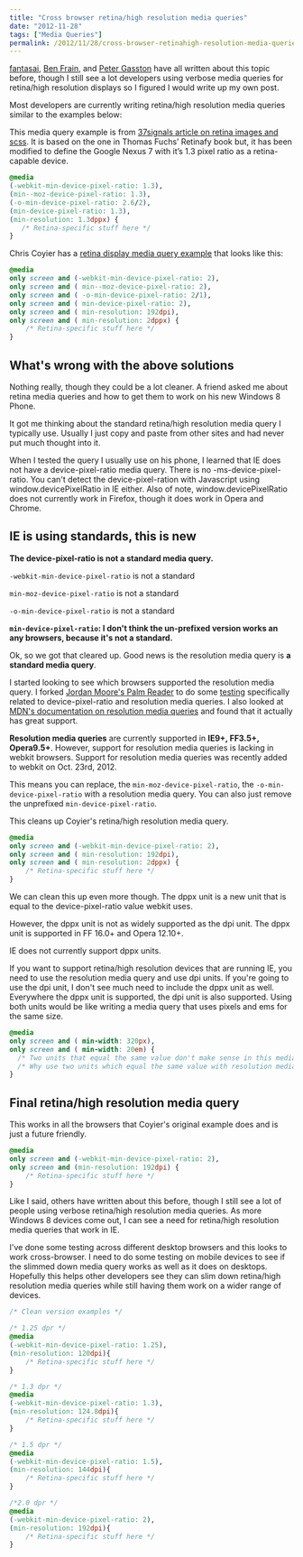 ```yaml
---
title: "Cross browser retina/high resolution media queries"
date: "2012-11-28"
tags: ["Media Queries"]
permalink: /2012/11/28/cross-browser-retinahigh-resolution-media-queries/
---
```


[fantasai][1], [Ben Frain][2], and [Peter Gasston][3] have all written about this topic before, though I still see a lot developers using verbose media queries for retina/high resolution displays so I figured I would write up my own post.

Most developers are currently writing retina/high resolution media queries similar to the examples below:

This media query example is from [37signals article on retina images and scss][4]. It is based on the one in Thomas Fuchs’ Retinafy book but, it has been modified to define the Google Nexus 7 with it’s 1.3 pixel ratio as a retina-capable device.

```css
@media
(-webkit-min-device-pixel-ratio: 1.3),
(min--moz-device-pixel-ratio: 1.3),
(-o-min-device-pixel-ratio: 2.6/2),
(min-device-pixel-ratio: 1.3),
(min-resolution: 1.3dppx) {
   /* Retina-specific stuff here */
}
```

Chris Coyier has a [retina display media query example][5] that looks like this:

```css
@media
only screen and (-webkit-min-device-pixel-ratio: 2),
only screen and ( min--moz-device-pixel-ratio: 2),
only screen and ( -o-min-device-pixel-ratio: 2/1),
only screen and ( min-device-pixel-ratio: 2),
only screen and ( min-resolution: 192dpi),
only screen and ( min-resolution: 2dppx) {
    /* Retina-specific stuff here */
}
```

## What's wrong with the above solutions

Nothing really, though they could be a lot cleaner. A friend asked me about retina media queries and how to get them to work on his new Windows 8 Phone.

It got me thinking about the standard retina/high resolution media query I typically use. Usually I just copy and paste from other sites and had never put much thought into it.

When I tested the query I usually use on his phone, I learned that IE does not have a device-pixel-ratio media query. There is no -ms-device-pixel-ratio. You can't detect the device-pixel-ration with Javascript using window.devicePixelRatio in IE either. Also of note, window.devicePixelRatio does not currently work in Firefox, though it does work in Opera and Chrome.

## IE is using standards, this is new

**The device-pixel-ratio is not a standard media query.**

`-webkit-min-device-pixel-ratio` is not a standard

`min-moz-device-pixel-ratio` is not a standard

`-o-min-device-pixel-ratio` is not a standard

**`min-device-pixel-ratio`: I don't think the un-prefixed version works an any browsers, because it's not a standard.**

Ok, so we got that cleared up. Good news is the resolution media query is **a standard media query**.

I started looking to see which browsers supported the resolution media query. I forked [Jordan Moore's Palm Reader][6] to do some [testing][7] specifically related to device-pixel-ratio and resolution media queries. I also looked at [MDN's documentation on resolution media queries][8] and found that it actually has great support.

**Resolution media queries** are currently supported in **IE9+, FF3.5+, Opera9.5+**. However, support for resolution media queries is lacking in webkit browsers. Support for resolution media queries was recently added to webkit on Oct. 23rd, 2012.

This means you can replace, the `min-moz-device-pixel-ratio`, the `-o-min-device-pixel-ratio` with a resolution media query. You can also just remove the unprefixed `min-device-pixel-ratio`.

This cleans up Coyier's retina/high resolution media query.

```css
@media
only screen and (-webkit-min-device-pixel-ratio: 2),
only screen and ( min-resolution: 192dpi),
only screen and ( min-resolution: 2dppx) {
    /* Retina-specific stuff here */
}
```

We can clean this up even more though. The dppx unit is a new unit that is equal to the device-pixel-ratio value webkit uses.

However, the dppx unit is not as widely supported as the dpi unit. The dppx unit is supported in FF 16.0+ and Opera 12.10+.

IE does not currently support dppx units.

If you want to support retina/high resolution devices that are running IE, you need to use the resolution media query and use dpi units. If you're going to use the dpi unit, I don't see much need to include the dppx unit as well. Everywhere the dppx unit is supported, the dpi unit is also supported. Using both units would be like writing a media query that uses pixels and ems for the same size.

```css
@media
only screen and ( min-width: 320px),
only screen and ( min-width: 20em) {
  /* Two units that equal the same value don't make sense in this media query*/
  /* Why use two units which equal the same value with resolution media queries? */
}
```

## Final retina/high resolution media query

This works in all the browsers that Coyier's original example does and is just a future friendly.

```css
@media
only screen and (-webkit-min-device-pixel-ratio: 2),
only screen and (min-resolution: 192dpi) {
    /* Retina-specific stuff here */
}
```


Like I said, others have written about this before, though I still see a lot of people using verbose retina/high resolution media queries. As more Windows 8 devices come out, I can see a need for retina/high resolution media queries that work in IE.

I've done some testing across different desktop browsers and this looks to work cross-browser. I need to do some testing on mobile devices to see if the slimmed down media query works as well as it does on desktops. Hopefully this helps other developers see they can slim down retina/high resolution media queries while still having them work on a wider range of devices.

```css
/* Clean version examples */

/* 1.25 dpr */
@media
(-webkit-min-device-pixel-ratio: 1.25),
(min-resolution: 120dpi){
    /* Retina-specific stuff here */
}

/* 1.3 dpr */
@media
(-webkit-min-device-pixel-ratio: 1.3),
(min-resolution: 124.8dpi){
    /* Retina-specific stuff here */
}

/* 1.5 dpr */
@media
(-webkit-min-device-pixel-ratio: 1.5),
(min-resolution: 144dpi){
    /* Retina-specific stuff here */
}

/*2.0 dpr */
@media
(-webkit-min-device-pixel-ratio: 2),
(min-resolution: 192dpi){
    /* Retina-specific stuff here */
}
```

 [1]: http://www.w3.org/blog/CSS/2012/06/14/unprefix-webkit-device-pixel-ratio/
 [2]: http://benfrain.com/a-full-vendor-stack-for-targeting-high-resolution-retina-devices/
 [3]: http://www.broken-links.com/2012/07/13/using-media-queries-to-test-device-resolution/
 [4]: http://37signals.com/svn/posts/3271-easy-retina-ready-images-using-scss
 [5]: http://css-tricks.com/snippets/css/retina-display-media-query/
 [6]: http://www.jordanm.co.uk/palmreader/
 [7]: http://brettjankord.com/projects/palmreader/
 [8]: https://developer.mozilla.org/en-US/docs/CSS/resolution
